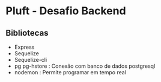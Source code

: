 # Pluft - Desafio Backend

## Bibliotecas
- Express 			
- Sequelize		
- Sequelize-cli
- pg pg-hstore : Conexão com banco de dados postgresql
- nodemon : Permite programar em tempo real
